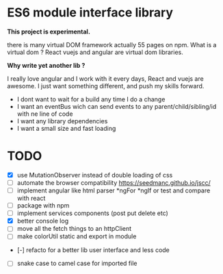# ES6 module interface library

**This project is experimental.**

there is many virtual DOM framework actually 55 pages on npm. What is a virtual dom ? React vuejs and angular are
virtual dom libraries.

**Why write yet another lib ?**

I really love angular and I work with it every days, React and vuejs are awesome. I just want something different, and
push my skills forward.

- I dont want to wait for a build any time I do a change
- I want an eventBus wich can send events to any parent/child/sibling/id with ne line of code
- I want any library dependencies
- I want a small size and fast loading

# TODO

- [x] use MutationObserver instead of double loading of css
- [ ] automate the browser compatibility https://seedmanc.github.io/jscc/
- [ ] implement angular like html parser *ngFor *ngIf or test and compare with react
- [ ] package with npm
- [ ] implement services components (post put delete etc)
- [x] better console log
- [ ] move all the fetch things to an httpClient
- [ ] make colorUtil static and export in module
- [-] refacto for a better lib user interface and less code
- [ ] snake case to camel case for imported file